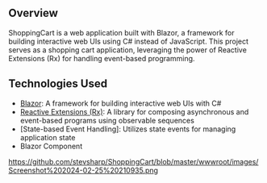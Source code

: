 ## Overview

ShoppingCart is a web application built with Blazor, a framework for building interactive web UIs using C# instead of JavaScript. 
This project serves as a shopping cart application, leveraging the power of Reactive Extensions (Rx) for handling event-based programming.

## Technologies Used

- [Blazor](https://dotnet.microsoft.com/apps/aspnet/web-apps/blazor): A framework for building interactive web UIs with C#
- [Reactive Extensions (Rx)](https://rxjs.dev/): A library for composing asynchronous and event-based programs using observable sequences
- [State-based Event Handling]: Utilizes state events for managing application state
- Blazor Component 

https://github.com/stevsharp/ShoppingCart/blob/master/wwwroot/images/Screenshot%202024-02-25%20210935.png
